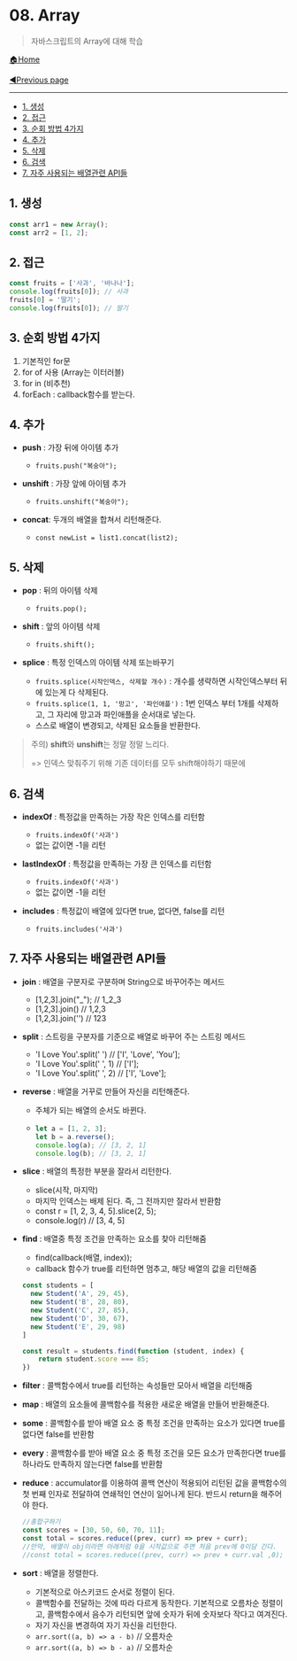 # 08. Array

> 자바스크립트의 Array에 대해 학습

[🏠Home](https://github.com/batboy118/Study_Note)

[◀Previous page ](./README.md)

---

<!-- TOC -->

- [1. 생성](#1-생성)
- [2. 접근](#2-접근)
- [3. 순회 방법 4가지](#3-순회-방법-4가지)
- [4. 추가](#4-추가)
- [5. 삭제](#5-삭제)
- [6. 검색](#6-검색)
- [7. 자주 사용되는 배열관련 API들](#7-자주-사용되는-배열관련-api들)

<!-- /TOC -->

## 1. 생성

```js
const arr1 = new Array();
const arr2 = [1, 2];
```

## 2. 접근

```js
const fruits = ['사과', '바나나'];
console.log(fruits[0]); // 사과
fruits[0] = '딸기';
console.log(fruits[0]); // 딸기
```

## 3. 순회 방법 4가지

1. 기본적인 for문
2. for of 사용 (Array는 이터러블)
3. for in (비추천)
4. forEach : callback함수를 받는다.

## 4. 추가

- **push** : 가장 뒤에 아이템 추가
  - `fruits.push("복숭아");`

- **unshift** : 가장 앞에 아이템 추가
  - `fruits.unshift("복숭아");`

- **concat**: 두개의 배열을 합쳐서 리턴해준다.
  - `const newList = list1.concat(list2);`

## 5. 삭제

- **pop** : 뒤의 아이템 삭제
  - `fruits.pop();`

- **shift** : 앞의 아이템 삭제
  - `fruits.shift();`

- **splice** : 특정 인덱스의 아이템 삭제 또는바꾸기
  - `fruits.splice(시작인덱스, 삭제할 개수)` : 개수를 생략하면 시작인덱스부터 뒤에 있는게 다 삭제된다.
  - `fruits.splice(1, 1, '망고', '파인애플')` : 1번 인덱스 부터 1개를 삭제하고, 그 자리에 망고과 파인애플을 순서대로 넣는다.
  - 스스로 배열이 변경되고, 삭제된 요소들을 반환한다.

> 주의) **shift**와 **unshift**는 정말 정말 느리다.
>
> => 인덱스 맞춰주기 위해 기존 데이터를 모두 shift해야하기 때문에

## 6. 검색

- **indexOf** : 특정값을 만족하는 가장 작은 인덱스를 리턴함
  - `fruits.indexOf('사과')`
  - 없는 값이면 -1을 리턴

- **lastIndexOf** : 특정값을 만족하는 가장 큰 인덱스를 리턴함
  - `fruits.indexOf('사과')`
  - 없는 값이면 -1을 리턴

- **includes** : 특정값이 배열에 있다면 true, 없다면, false를 리턴
  - `fruits.includes('사과')`

## 7. 자주 사용되는 배열관련 API들

- **join** : 배열을 구분자로 구분하며 String으로 바꾸어주는 메서드
  - [1,2,3].join("_"); // 1_2_3
  - [1,2,3].join() // 1,2,3
  - [1,2,3].join('') // 123

- **split** : 스트링을 구분자를 기준으로 배열로 바꾸어 주는 스트링 메서드

  - 'I Love You'.split(' ') // ['I', 'Love', 'You'];
  - 'I Love You'.split(' ', 1) // ['I'];
  - 'I Love You'.split(' ', 2) // ['I', 'Love'];

- **reverse** : 배열을 거꾸로 만들어 자신을 리턴해준다.

  - 주체가 되는 배열의 순서도 바뀐다.

  - ```js
    let a = [1, 2, 3];
    let b = a.reverse();
    console.log(a); // [3, 2, 1]
    console.log(b); // [3, 2, 1]
    ```

- **slice** : 배열의 특정한 부분을 잘라서 리턴한다.

  - slice(시작, 마지막)
  - 마지막 인덱스는 배제 된다. 즉, 그 전까지만 잘라서 반환함
  - const r = [1, 2, 3, 4, 5].slice(2, 5);
  - console.log(r) // [3, 4, 5]

- **find** : 배열중 특정 조건을 만족하는 요소를 찾아 리턴해줌

  - find(callback(배열, index));
  - callback 함수가 true를 리턴하면 멈추고, 해당 배열의 값을 리턴해줌

  ```js
  const students = [
  	new Student('A', 29, 45),
  	new Student('B', 28, 80),
  	new Student('C', 27, 85),
  	new Student('D', 30, 67),
  	new Student('E', 29, 98)
  ]

  const result = students.find(function (student, index) {
      return student.score === 85;
  })
  ```

- **filter** : 콜백함수에서 true를 리턴하는 속성들만 모아서 배열을 리턴해줌

- **map** : 배열의 요소들에 콜백함수를 적용한 새로운 배열을 만들어 반환해준다.

- **some** : 콜백함수를 받아 배열 요소 중 특정 조건을 만족하는 요소가 있다면 true를 없다면 false를 반환함

-  **every** : 콜백함수를 받아 배열 요소 중 특정 조건을 모든 요소가 만족한다면 true를 하나라도 만족하지 않는다면 false를 반환함

- **reduce** : accumulator를 이용하여 콜백 연산이 적용되어 리턴된 값을  콜백함수의 첫 번째 인자로 전달하여 연쇄적인 연산이 일어나게 된다. 반드시 return을 해주어야 한다.

  ```js
  //총합구하기
  const scores = [30, 50, 60, 70, 11];
  const total = scores.reduce((prev, curr) => prev + curr);
  //만약, 배열이 obj이라면 아래처럼 0을 시작값으로 주면 처음 prev에 0이담 긴다.
  //const total = scores.reduce((prev, curr) => prev + curr.val ,0);
  ```

- **sort** : 배열을 정렬한다.

  - 기본적으로 아스키코드 순서로 정렬이 된다.
  - 콜백함수를 전달하는 것에 따라 다르게 동작한다. 기본적으로 오름차순 정렬이고, 콜백함수에서 음수가 리턴되면 앞에 숫자가 뒤에 숫자보다 작다고 여겨진다.
  -  자기 자신을 변경하여 자기 자신을 리턴한다.
  - `arr.sort((a, b) => a - b)` // 오름차순
  - `arr.sort((a, b) => b - a)` // 오름차순

